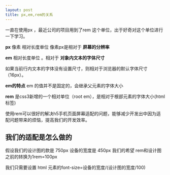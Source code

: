 ```yaml
---
layout: post
title: px,em,rem的关系
---
```


一直在使用px ，最近公司的项目用到了rem 这个单位，出于好奇对这个单位进行一下学习。


**px** 像素 相对长度单位  像素px是相对于 **屏幕的分辨率**  

**em** 相对长度单位 。相对于 **对象内文本的字体尺寸**    

如果当前行内文本的字体没有设置尺寸，则相对于浏览器的默认字体尺寸（16px）。  

**em的特点**  em 的值并不是固定的，会继承父元素的字体大小    

**rem** 是css3新增的一个相对单位（root em），是相对于根部元素的字体大小(html标签)  


使用rem可以很好的解决h5手机页面屏幕适配的问题，能够减少开发出中因为适配问题带来的烦恼，提高我们的开发效率。  


## 我们的适配是怎么做的

假设我们的设计图的款是 750px   设备的宽度是 450px  我们的希望 rem和设计图之前的转换为1rem=100px    

我们只需要设置 html 元素的font-size=设备的宽度/(设计图的宽度/100) 